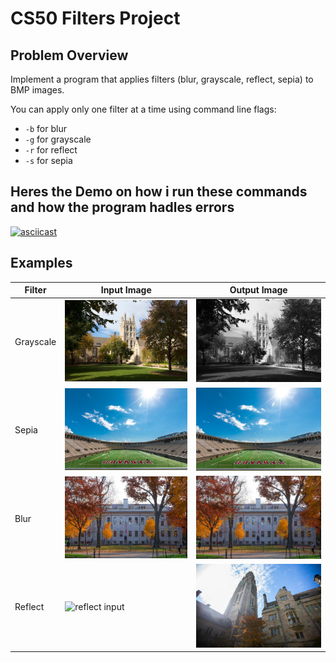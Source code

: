 # CS50 Filters Project

## Problem Overview
Implement a program that applies filters (blur, grayscale, reflect, sepia) to BMP images.

You can apply only one filter at a time using command line flags:
- `-b` for blur
- `-g` for grayscale
- `-r` for reflect
- `-s` for sepia

## Heres the Demo on how i run these commands and how the program hadles errors
  [![asciicast](https://asciinema.org/a/m0KmInXYlkF8DvbJDTYLPARrr.svg)](https://asciinema.org/a/m0KmInXYlkF8DvbJDTYLPARrr)

## Examples

| Filter     | Input Image                                   | Output Image                                  |
|------------|----------------------------------------------|----------------------------------------------|
| Grayscale  | ![grayscale input](img/courtyard.bmp) | ![grayscale output](img/images-grayscale.bmp) |
| Sepia      | ![sepia input](img/stadium.bmp)          | ![sepia output](img/stadium.bmp)         |
| Blur       | ![blur input](img/yard.bmp)             | ![blur output](img/yard-blurred.bmp)            |
| Reflect    | ![reflect input](img/towe.bmp)       | ![reflect output](img/tower-reflected.bmp)      |
